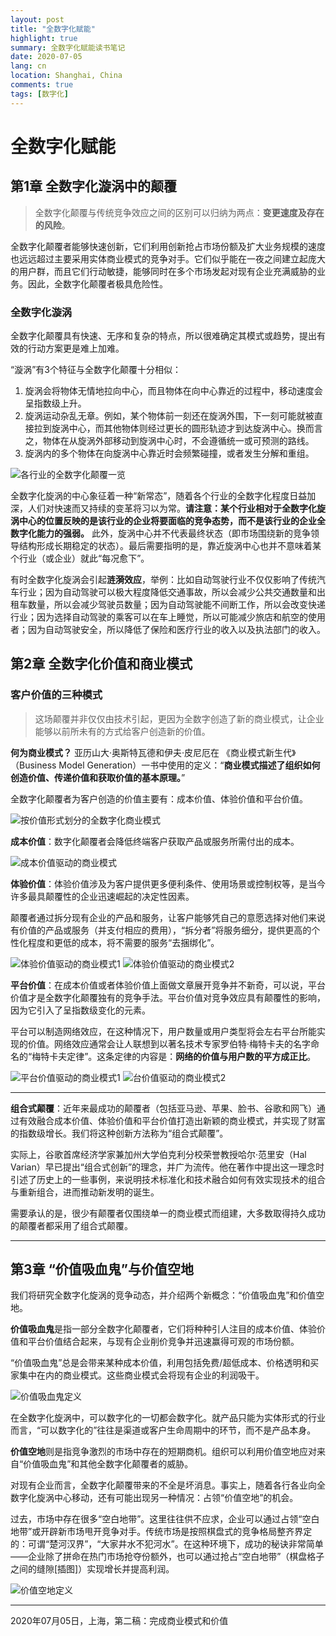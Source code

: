 ```yaml
---
layout: post
title: "全数字化赋能"
highlight: true
summary: 全数字化赋能读书笔记
date: 2020-07-05
lang: cn
location: Shanghai, China
comments: true
tags: [数字化]
---
```


# 全数字化赋能

## 第1章 全数字化漩涡中的颠覆

> 全数字化颠覆与传统竞争效应之间的区别可以归纳为两点：**变更速度及存在的风险**。

全数字化颠覆者能够快速创新，它们利用创新抢占市场份额及扩大业务规模的速度也远远超过主要采用实体商业模式的竞争对手。它们似乎能在一夜之间建立起庞大的用户群，而且它们行动敏捷，能够同时在多个市场发起对现有企业充满威胁的业务。因此，全数字化颠覆者极具危险性。

### 全数字化漩涡

全数字化颠覆具有快速、无序和复杂的特点，所以很难确定其模式或趋势，提出有效的行动方案更是难上加难。

“漩涡”有3个特征与全数字化颠覆十分相似：

1. 旋涡会将物体无情地拉向中心，而且物体在向中心靠近的过程中，移动速度会呈指数级上升。 
2. 旋涡运动杂乱无章。例如，某个物体前一刻还在旋涡外围，下一刻可能就被直接拉到旋涡中心，而其他物体则经过更长的圆形轨迹才到达旋涡中心。换而言之，物体在从旋涡外部移动到旋涡中心时，不会遵循统一或可预测的路线。 
3. 旋涡内的多个物体在向旋涡中心靠近时会频繁碰撞，或者发生分解和重组。

![各行业的全数字化颠覆一览](http://note.youdao.com/yws/res/1842/WEBRESOURCEe952eed0f63fdd5b13dab04c35d53655)

全数字化旋涡的中心象征着一种“新常态”，随着各个行业的全数字化程度日益加深，人们对快速而又持续的变革将习以为常。**请注意：某个行业相对于全数字化旋涡中心的位置反映的是该行业的企业将要面临的竞争态势，而不是该行业的企业全数字化能力的强弱。** 
此外，旋涡中心并不代表最终状态（即市场围绕新的竞争领导结构形成长期稳定的状态）。最后需要指明的是，靠近旋涡中心也并不意味着某个行业（或企业）就此“每况愈下”。

有时全数字化旋涡会引起**涟漪效应**，举例：比如自动驾驶行业不仅仅影响了传统汽车行业；因为自动驾驶可以极大程度降低交通事故，所以会减少公共交通数量和出租车数量，所以会减少驾驶员数量；因为自动驾驶能不间断工作，所以会改变快递行业；因为选择自动驾驶的乘客可以在车上睡觉，所以可能减少旅店和航空的使用者；因为自动驾驶安全，所以降低了保险和医疗行业的收入以及执法部门的收入。

## 第2章 全数字化价值和商业模式

### 客户价值的三种模式

> 这场颠覆并非仅仅由技术引起，更因为全数字创造了新的商业模式，让企业能够以前所未有的方式给客户创造新的价值。

**何为商业模式？**
亚历山大·奥斯特瓦德和伊夫·皮尼厄在 《商业模式新生代》（Business Model Generation）一书中使用的定义：“**商业模式描述了组织如何创造价值、传递价值和获取价值的基本原理。**”

全数字化颠覆者为客户创造的价值主要有：成本价值、体验价值和平台价值。

![按价值形式划分的全数字化商业模式](http://note.youdao.com/yws/res/1846/WEBRESOURCE8e26fcfc26a1d950f22633c80490b24c)

**成本价值**：数字化颠覆者会降低终端客户获取产品或服务所需付出的成本。

![成本价值驱动的商业模式](http://note.youdao.com/yws/res/1850/WEBRESOURCEbfd660b2030dd0a040ceab3b259fa3ed)

**体验价值**：体验价值涉及为客户提供更多便利条件、使用场景或控制权等，是当今许多最具颠覆性的企业迅速崛起的决定性因素。

颠覆者通过拆分现有企业的产品和服务，让客户能够凭自己的意愿选择对他们来说有价值的产品或服务（并支付相应的费用），“拆分者”将服务细分，提供更高的个性化程度和更低的成本，将不需要的服务“去捆绑化”。

![体验价值驱动的商业模式1](http://note.youdao.com/yws/res/1859/WEBRESOURCEe5aa46bbd0e1f9e83a576c0778cf006c)
![体验价值驱动的商业模式2](http://note.youdao.com/yws/res/1861/WEBRESOURCEf1a80b5255d5762743e6eaff21f7c88e)

**平台价值**：在成本价值或者体验价值上面做文章展开竞争并不新奇，可以说，平台价值才是全数字化颠覆独有的竞争手法。平台价值对竞争效应具有颠覆性的影响，因为它引入了呈指数级变化的元素。

平台可以制造网络效应，在这种情况下，用户数量或用户类型将会左右平台所能实现的价值。网络效应通常会让人联想到以著名技术专家罗伯特·梅特卡夫的名字命名的“梅特卡夫定律”。这条定律的内容是：**网络的价值与用户数的平方成正比**。

![平台价值驱动的商业模式1](http://note.youdao.com/yws/res/1866/WEBRESOURCE582b599d6b3d589d754118b8484636c5)
![台价值驱动的商业模式2](http://note.youdao.com/yws/res/1870/WEBRESOURCE60cd4fa11b2f16a451600e866dece85e)

---

**组合式颠覆**：近年来最成功的颠覆者（包括亚马逊、苹果、脸书、谷歌和网飞）通过有效融合成本价值、体验价值和平台价值打造出新颖的商业模式，并实现了财富的指数级增长。我们将这种创新方法称为“组合式颠覆”。

实际上，谷歌首席经济学家兼加州大学伯克利分校荣誉教授哈尔·范里安（Hal Varian）早已提出“组合式创新”的理念，并广为流传。他在著作中提出这一理念时引述了历史上的一些事例，来说明技术标准化和技术融合如何有效实现技术的组合与重新组合，进而推动新发明的诞生。

需要承认的是，很少有颠覆者仅围绕单一的商业模式而组建，大多数取得持久成功的颠覆者都采用了组合式颠覆。

---

## 第3章 “价值吸血鬼”与价值空地

我们将研究全数字化旋涡的竞争动态，并介绍两个新概念：“价值吸血鬼”和价值空地。

**价值吸血鬼**是指一部分全数字化颠覆者，它们将种种引人注目的成本价值、体验价值和平台价值结合起来，与现有企业削价竞争并迅速赢得可观的市场份额。

“价值吸血鬼”总是会带来某种成本价值，利用包括免费/超低成本、价格透明和买家集中在内的商业模式。这些商业模式会将现有企业的利润吸干。

![价值吸血鬼定义](http://note.youdao.com/yws/res/1887/WEBRESOURCE4dac7c06d20a9f6b840f91f8aa58c514)

在全数字化旋涡中，可以数字化的一切都会数字化。就产品只能为实体形式的行业而言，“可以数字化的”往往是渠道或客户生命周期中的环节，而不是产品本身。

**价值空地**则是指竞争激烈的市场中存在的短期商机。组织可以利用价值空地应对来自“价值吸血鬼”和其他全数字化颠覆者的威胁。

对现有企业而言，全数字化颠覆带来的不全是坏消息。事实上，随着各行各业向全数字化旋涡中心移动，还有可能出现另一种情况：占领“价值空地”的机会。

过去，市场中存在很多“空白地带”。这里往往供不应求，企业可以通过占领“空白地带”或开辟新市场甩开竞争对手。传统市场是按照棋盘式的竞争格局整齐界定的：可谓“楚河汉界”，“大家井水不犯河水”。在这种环境下，成功的秘诀非常简单——企业除了拼命在热门市场抢夺份额外，也可以通过抢占“空白地带”（棋盘格子之间的缝隙[插图]）实现增长并提高利润。

![价值空地定义](http://note.youdao.com/yws/res/1894/WEBRESOURCE113afb3ee4b5ce3afc3655074c4fde95)

---

2020年07月05日，上海，第二稿：完成商业模式和价值